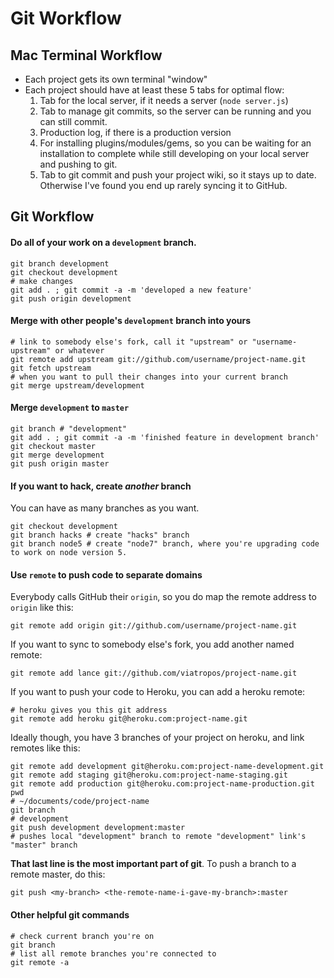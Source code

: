 # Git Workflow

## Mac Terminal Workflow

- Each project gets its own terminal "window"
- Each project should have at least these 5 tabs for optimal flow:
  1. Tab for the local server, if it needs a server (`node server.js`)
  2. Tab to manage git commits, so the server can be running and you can still commit.
  3. Production log, if there is a production version
  4. For installing plugins/modules/gems, so you can be waiting for an installation to complete while still developing on your local server and pushing to git.
  5. Tab to git commit and push your project wiki, so it stays up to date.  Otherwise I've found you end up rarely syncing it to GitHub.

## Git Workflow

#### Do all of your work on a `development` branch.

```
git branch development
git checkout development
# make changes
git add . ; git commit -a -m 'developed a new feature'
git push origin development
```

#### Merge with other people's `development` branch into yours

```
# link to somebody else's fork, call it "upstream" or "username-upstream" or whatever
git remote add upstream git://github.com/username/project-name.git
git fetch upstream
# when you want to pull their changes into your current branch
git merge upstream/development
```

#### Merge `development` to `master`

```
git branch # "development"
git add . ; git commit -a -m 'finished feature in development branch'
git checkout master
git merge development
git push origin master
```

#### If you want to hack, create _another_ branch

You can have as many branches as you want.

```
git checkout development
git branch hacks # create "hacks" branch
git branch node5 # create "node7" branch, where you're upgrading code to work on node version 5.
```

#### Use `remote` to push code to separate domains

Everybody calls GitHub their `origin`, so you do map the remote address to `origin` like this:

```
git remote add origin git://github.com/username/project-name.git
```

If you want to sync to somebody else's fork, you add another named remote:

```
git remote add lance git://github.com/viatropos/project-name.git
```

If you want to push your code to Heroku, you can add a heroku remote:

```
# heroku gives you this git address
git remote add heroku git@heroku.com:project-name.git
```

Ideally though, you have 3 branches of your project on heroku, and link remotes like this:

```
git remote add development git@heroku.com:project-name-development.git
git remote add staging git@heroku.com:project-name-staging.git
git remote add production git@heroku.com:project-name-production.git
pwd
# ~/documents/code/project-name
git branch
# development
git push development development:master
# pushes local "development" branch to remote "development" link's "master" branch
```

**That last line is the most important part of git**.  To push a branch to a remote master, do this:

```
git push <my-branch> <the-remote-name-i-gave-my-branch>:master
```

#### Other helpful git commands

```
# check current branch you're on
git branch
# list all remote branches you're connected to
git remote -a
```
